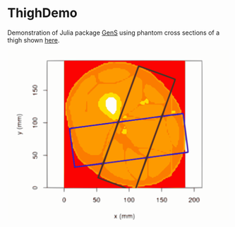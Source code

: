 # ThighDemo

<!--[Build Status](https://travis-ci.org/wilcrofter/ThighDemo.jl.svg?branch=master)](https://travis-ci.org/wilcrofter/ThighDemo.jl)-->

Demonstration of Julia package [GenS](https://github.com/WilCrofter/GenS.jl) using phantom cross sections of a thigh shown [here](http://wilcrofter.github.io/crust/www/thigh_large_pixelation.html).

![Thigh sections](https://raw.githubusercontent.com/WilCrofter/ThighDemo.jl/master/data/thigh_sections.svg)

